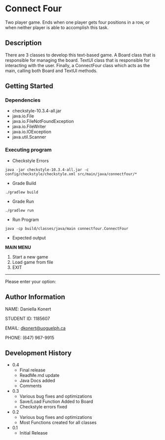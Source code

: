 # Connect Four

Two player game. Ends when one player gets four positions in a row, or when neither player is able to accomplish this task.

## Description

There are 3 classes to develop this text-based game. A Board class that is responsible for managing the board. TextUI class that is responsible for interacting with the user. Finally, a ConnectFour class which acts as the main, calling both Board and TextUI methods.

## Getting Started

### Dependencies

* checkstyle-10.3.4-all.jar
* java.io.File
* java.io.FileNotFoundException
* java.io.FileWriter 
* java.io.IOException
* java.util.Scanner



### Executing program

* Checkstyle Errors
```
java -jar checkstyle-10.3.4-all.jar -c config/checkstyle/checkstyle.xml src/main/java/connectfour/*
```
* Grade Build
```
./gradlew build
```
* Grade Run
```
./gradlew run
```
* Run Program
```
java -cp build/classes/java/main connectfour.ConnectFour
```

* Expected output

**************MAIN MENU**************
1. Start a new game
2. Load game from file
3. EXIT

**************************************
Please enter your option:  

## Author Information

NAME: Daniella Konert 

STUDENT ID: 1185607

EMAIL: dkonert@uoguelph.ca

PHONE: (647) 967-9915



## Development History

* 0.4
  * Final release 
  * ReadMe.md update 
  * Java Docs added 
  * Comments 
* 0.3
  * Various bug fixes and optimizations 
  * Save/Load Function Added to Board 
  * Checkstyle errors fixed 
* 0.2
    * Various bug fixes and optimizations
    * Most Functions created for all classes 
* 0.1
    * Initial Release


